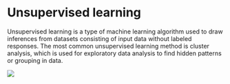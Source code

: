 # Unsupervised learning

Unsupervised learning is a type of machine learning algorithm used to draw inferences from datasets consisting of input data without labeled responses. The most common unsupervised learning method is cluster analysis, which is used for exploratory data analysis to find hidden patterns or grouping in data.

<img src='https://www.google.co.in/url?sa=i&url=https%3A%2F%2Fwww.javatpoint.com%2Funsupervised-machine-learning&psig=AOvVaw1R6Wa1Tv-6EvzoIbX8ia_w&ust=1606300033824000&source=images&cd=vfe&ved=0CAIQjRxqFwoTCNDYn9r8mu0CFQAAAAAdAAAAABAD'>
